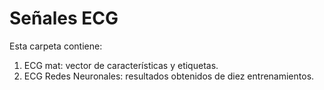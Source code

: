 # Señales ECG

Esta carpeta contiene:

1. ECG mat: vector de características y etiquetas. 
2. ECG Redes Neuronales: resultados obtenidos de diez entrenamientos.
